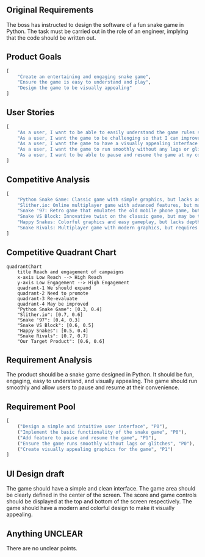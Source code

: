 ## Original Requirements
The boss has instructed to design the software of a fun snake game in Python. The task must be carried out in the role of an engineer, implying that the code should be written out.

## Product Goals
```python
[
    "Create an entertaining and engaging snake game",
    "Ensure the game is easy to understand and play",
    "Design the game to be visually appealing"
]
```

## User Stories
```python
[
    "As a user, I want to be able to easily understand the game rules so that I can start playing without confusion",
    "As a user, I want the game to be challenging so that I can improve my skills over time",
    "As a user, I want the game to have a visually appealing interface so that my game experience is enjoyable",
    "As a user, I want the game to run smoothly without any lags or glitches",
    "As a user, I want to be able to pause and resume the game at my convenience"
]
```

## Competitive Analysis
```python
[
    "Python Snake Game: Classic game with simple graphics, but lacks advanced features",
    "Slither.io: Online multiplayer game with advanced features, but may be too complex for some users",
    "Snake '97: Retro game that emulates the old mobile phone game, but lacks modern graphics",
    "Snake VS Block: Innovative twist on the classic game, but may be too difficult for some users",
    "Happy Snakes: Colorful graphics and easy gameplay, but lacks depth and challenge",
    "Snake Rivals: Multiplayer game with modern graphics, but requires internet connection to play"
]
```

## Competitive Quadrant Chart
```mermaid
quadrantChart
    title Reach and engagement of campaigns
    x-axis Low Reach --> High Reach
    y-axis Low Engagement --> High Engagement
    quadrant-1 We should expand
    quadrant-2 Need to promote
    quadrant-3 Re-evaluate
    quadrant-4 May be improved
    "Python Snake Game": [0.3, 0.4]
    "Slither.io": [0.7, 0.6]
    "Snake '97": [0.4, 0.3]
    "Snake VS Block": [0.6, 0.5]
    "Happy Snakes": [0.5, 0.4]
    "Snake Rivals": [0.7, 0.7]
    "Our Target Product": [0.6, 0.6]
```

## Requirement Analysis
The product should be a snake game designed in Python. It should be fun, engaging, easy to understand, and visually appealing. The game should run smoothly and allow users to pause and resume at their convenience.

## Requirement Pool
```python
[
    ("Design a simple and intuitive user interface", "P0"),
    ("Implement the basic functionality of the snake game", "P0"),
    ("Add feature to pause and resume the game", "P1"),
    ("Ensure the game runs smoothly without lags or glitches", "P0"),
    ("Create visually appealing graphics for the game", "P1")
]
```

## UI Design draft
The game should have a simple and clean interface. The game area should be clearly defined in the center of the screen. The score and game controls should be displayed at the top and bottom of the screen respectively. The game should have a modern and colorful design to make it visually appealing.

## Anything UNCLEAR
There are no unclear points.